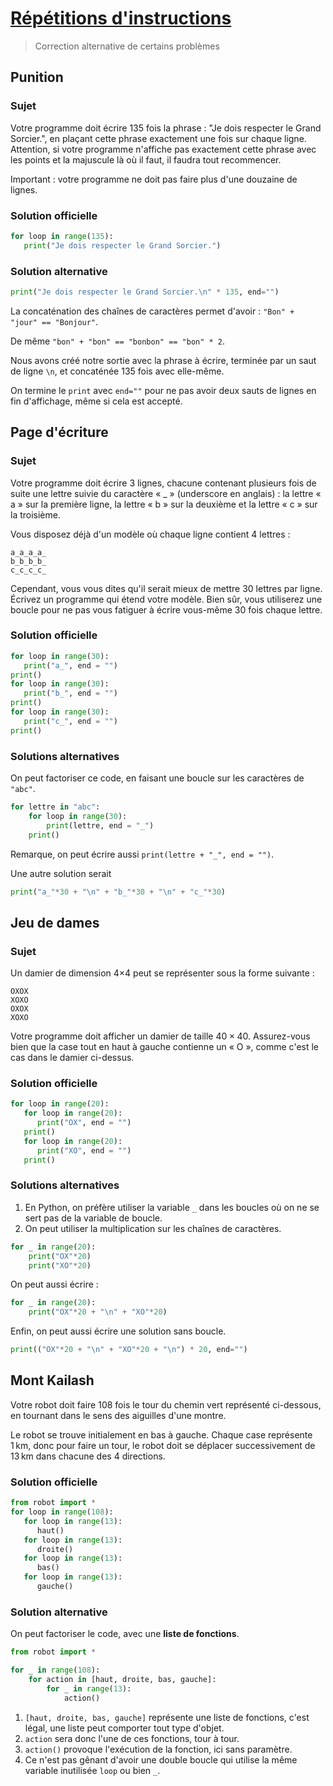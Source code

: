 # [Répétitions d'instructions](http://www.france-ioi.org/algo/chapter.php?idChapter=643)

> Correction alternative de certains problèmes

## Punition

### Sujet
Votre programme doit écrire 135 fois la phrase : "Je dois respecter le Grand Sorcier.", en plaçant cette phrase exactement une fois sur chaque ligne. Attention, si votre programme n'affiche pas exactement cette phrase avec les points et la majuscule là où il faut, il faudra tout recommencer.

Important : votre programme ne doit pas faire plus d'une douzaine de lignes.

### Solution officielle

```python
for loop in range(135):
   print("Je dois respecter le Grand Sorcier.")
```

### Solution alternative

```python
print("Je dois respecter le Grand Sorcier.\n" * 135, end="")
```

La concaténation des chaînes de caractères permet d'avoir : `"Bon" + "jour" == "Bonjour"`.

De même `"bon" + "bon" == "bonbon" == "bon" * 2`.

Nous avons créé notre sortie avec la phrase à écrire, terminée par un saut de ligne `\n`, et concaténée 135 fois avec elle-même.

On termine le `print` avec `end=""` pour ne pas avoir deux sauts de lignes en fin d'affichage, même si cela est accepté.

## Page d'écriture

### Sujet
Votre programme doit écrire 3 lignes, chacune contenant plusieurs fois de suite une lettre suivie du caractère « _ » (underscore en anglais) : la lettre « a » sur la première ligne, la lettre « b » sur la deuxième et la lettre « c » sur la troisième.

Vous disposez déjà d'un modèle où chaque ligne contient 4 lettres :

    a_a_a_a_ 
    b_b_b_b_
    c_c_c_c_

Cependant, vous vous dites qu'il serait mieux de mettre 30 lettres par ligne. Écrivez un programme qui étend votre modèle. Bien sûr, vous utiliserez une boucle pour ne pas vous fatiguer à écrire vous-même 30 fois chaque lettre.

### Solution officielle

```python
for loop in range(30):
   print("a_", end = "")
print()
for loop in range(30):
   print("b_", end = "")
print()
for loop in range(30):
   print("c_", end = "")
print()
```

### Solutions alternatives

On peut factoriser ce code, en faisant une boucle sur les caractères de `"abc"`.

```python
for lettre in "abc":
    for loop in range(30):
        print(lettre, end = "_")
    print()
```

Remarque, on peut écrire aussi `print(lettre + "_", end = "")`.

Une autre solution serait
```python
print("a_"*30 + "\n" + "b_"*30 + "\n" + "c_"*30)
```


## Jeu de dames

### Sujet
Un damier de dimension 4×4 peut se représenter sous la forme suivante :

    OXOX
    XOXO
    OXOX
    XOXO

Votre programme doit afficher un damier de taille $40×40$. Assurez-vous bien que la case tout en haut à gauche contienne un « O », comme c'est le cas dans le damier ci-dessus.

### Solution officielle

```python
for loop in range(20):
   for loop in range(20):
      print("OX", end = "")
   print()
   for loop in range(20):
      print("XO", end = "")
   print()
```

### Solutions alternatives

1. En Python, on préfère utiliser la variable `_` dans les boucles où on ne se sert pas de la variable de boucle.
2. On peut utiliser la multiplication sur les chaînes de caractères.

```python
for _ in range(20):
    print("OX"*20)
    print("XO"*20)
```

On peut aussi écrire :

```python
for _ in range(20):
    print("OX"*20 + "\n" + "XO"*20)
```

Enfin, on peut aussi écrire une solution sans boucle.

```python
print(("OX"*20 + "\n" + "XO"*20 + "\n") * 20, end="")
```


## Mont Kailash

Votre robot doit faire 108 fois le tour du chemin vert représenté ci-dessous, en tournant dans le sens des aiguilles d'une montre. 

Le robot se trouve initialement en bas à gauche. Chaque case représente 1 km, donc pour faire un tour, le robot doit se déplacer successivement de 13 km dans chacune des 4 directions. 

### Solution officielle

```python
from robot import *
for loop in range(108):
   for loop in range(13):
      haut()
   for loop in range(13):
      droite()
   for loop in range(13):
      bas()
   for loop in range(13):
      gauche()
```

### Solution alternative

On peut factoriser le code, avec une **liste de fonctions**.

```python
from robot import *

for _ in range(108):
    for action in [haut, droite, bas, gauche]:
        for _ in range(13):
            action()
```

1. `[haut, droite, bas, gauche]` représente une liste de fonctions, c'est légal, une liste peut comporter tout type d'objet.
2. `action` sera donc l'une de ces fonctions, tour à tour.
3. `action()` provoque l'exécution de la fonction, ici sans paramètre.
4. Ce n'est pas gênant d'avoir une double boucle qui utilise la même variable inutilisée `loop` ou bien `_`.
